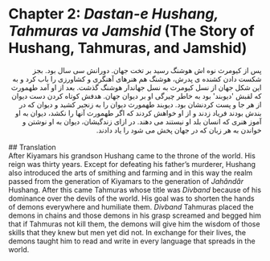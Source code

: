 # Chapter 2: *Dastan-e Hushang, Tahmuras va Jamshid* (The Story of Hushang, Tahmuras, and Jamshid)

<div dir="rtl">
پس از کیومرث نوه اش هوشنگ رسید بر تخت جهان. دورانش سی سال بود. بجز شکست دادن کشنده ی پدرش، هوشنگ هم هنرهای آهنگری و کشاورزی را باب کرد و به این شکل جهان از نسل کیومرث  به نسل جهاندار هوشنگ گذشت. بعد از او آمد طهمورث که لقبش 'دیوبند' بود به خاطر چیرگی او بر دیوان جهان. هدفش کوتاه کردن دست دیوان از هر جا و پست کردنشان بود. دیوبند طهمورث دیوان را به زنجیر کشید و دیوان که در بندش بودند فریاد زدند و از او خواهش کردند که اگر طهمورث آنها را نکشد، دیوان به او آموز هنری که انسان بلد او نیستند می دهند. در ازای زندگیشان، دیوان به او نوشتن و خواندن به هر زبان که در جهان پخش می شود را یاد دادند.
</div>
<br>
## Translation
<div>
After Kiyamars his grandson Hushang came to the throne of the world. His reign was thirty years. Except for defeating his father’s murderer, Hushang also introduced the arts of smithing and farming and in this way the realm passed from the generation of Kiyamars to the generation of <em>Jahândâr</em> Hushang. After this came Tahmuras whose title was <em>Divband</em> because of his dominance over the devils of the world. His goal was to shorten the hands of demons everywhere and humiliate them. <em>Divband</em> Tahmuras placed the demons in chains and those demons in his grasp screamed and begged him that if Tahmuras not kill them, the demons will give him the wisdom of those skills that they knew but men yet did not. In exchange for their lives, the demons taught him to read and write in every language that spreads in the world.
</div>